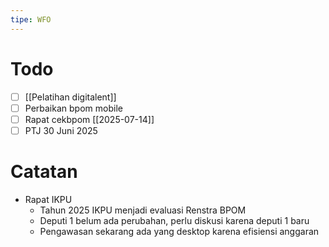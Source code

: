 ```yaml
---
tipe: WFO
---
```

# Todo
- [ ] [[Pelatihan digitalent]] 
- [ ] Perbaikan bpom mobile
- [ ] Rapat cekbpom [[2025-07-14]]
- [ ] PTJ 30 Juni 2025
# Catatan
- Rapat IKPU
	- Tahun 2025 IKPU menjadi evaluasi Renstra BPOM
	- Deputi 1 belum ada perubahan, perlu diskusi karena deputi 1 baru
	- Pengawasan sekarang ada yang desktop karena efisiensi anggaran
